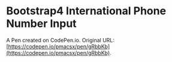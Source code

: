 # Bootstrap4 International Phone Number Input

A Pen created on CodePen.io. Original URL: [https://codepen.io/pmacsx/pen/gRbbKb](https://codepen.io/pmacsx/pen/gRbbKb).


